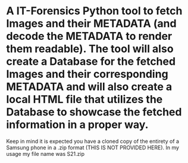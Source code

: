# A IT-Forensics Python tool to fetch Images and their METADATA (and decode the METADATA to render them readable). The tool will also create a Database for the fetched Images and their corresponding METADATA and will also create a local HTML file that utilizes the Database to showcase the fetched information in a proper way.

Keep in mind it is expected you have a cloned copy of the entirety of a Samsung phone in a .zip format (THIS IS NOT PROVIDED HERE). In my usage my file name was S21.zip
